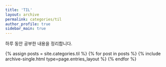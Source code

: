 ```yaml
---
title: 'TIL'
layout: archive
permalink: categories/til
author_profile: true
sidebar_main: true
---
```


하루 동안 공부한 내용을 정리합니다.

{% assign posts = site.categories.til %}
{% for post in posts %}
{% include archive-single.html type=page.entries_layout %}
{% endfor %}
